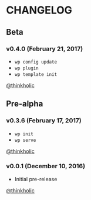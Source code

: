 # CHANGELOG

## Beta
### v0.4.0 (February 21, 2017)
* `wp config update`
* `wp plugin`
* `wp template init`

[@thinkholic](https://github.com/thinkholic)

## Pre-alpha
### v0.3.6 (February 17, 2017)
* `wp init`
* `wp serve`

[@thinkholic](https://github.com/thinkholic)

### v0.0.1 (December 10, 2016)

* Initial pre-release

[@thinkholic](https://github.com/thinkholic)
